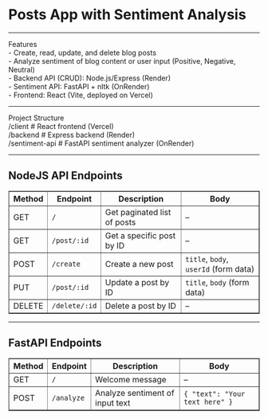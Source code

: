 <h1> Posts App with Sentiment Analysis </h1>
<hr>
Features <br>
- Create, read, update, and delete blog posts <br>
- Analyze sentiment of blog content or user input (Positive, Negative, Neutral) <br>
- Backend API (CRUD): Node.js/Express (Render) <br>
- Sentiment API: FastAPI + nltk (OnRender) <br>
- Frontend: React (Vite, deployed on Vercel) <br>
<hr>
Project Structure<br>
/client           # React frontend (Vercel) <br>
/backend          # Express backend (Render) <br>
/sentiment-api    # FastAPI sentiment analyzer (OnRender) <br>
<hr>
<h2>NodeJS API Endpoints</h2>
<table border="1" cellpadding="8" cellspacing="0">
  <thead>
    <tr>
      <th>Method</th>
      <th>Endpoint</th>
      <th>Description</th>
      <th>Body</th>
    </tr>
  </thead>
  <tbody>
    <tr>
      <td>GET</td>
      <td><code>/</code></td>
      <td>Get paginated list of posts</td>
      <td>–</td>
    </tr>
    <tr>
      <td>GET</td>
      <td><code>/post/:id</code></td>
      <td>Get a specific post by ID</td>
      <td>–</td>
    </tr>
    <tr>
      <td>POST</td>
      <td><code>/create</code></td>
      <td>Create a new post</td>
      <td><code>title</code>, <code>body</code>, <code>userId</code> (form data)</td>
    </tr>
    <tr>
      <td>PUT</td>
      <td><code>/post/:id</code></td>
      <td>Update a post by ID</td>
      <td><code>title</code>, <code>body</code> (form data)</td>
    </tr>
    <tr>
      <td>DELETE</td>
      <td><code>/delete/:id</code></td>
      <td>Delete a post by ID</td>
      <td>–</td>
    </tr>
  </tbody>
</table>

<hr />
<h2>FastAPI Endpoints</h2>
<table border="1" cellpadding="8" cellspacing="0">
  <thead>
    <tr>
      <th>Method</th>
      <th>Endpoint</th>
      <th>Description</th>
      <th>Body</th>
    </tr>
  </thead>
  <tbody>
    <tr>
      <td>GET</td>
      <td><code>/</code></td>
      <td>Welcome message</td>
      <td>–</td>
    </tr>
    <tr>
      <td>POST</td>
      <td><code>/analyze</code></td>
      <td>Analyze sentiment of input text</td>
      <td><code>{ "text": "Your text here" }</code></td>
    </tr>
  </tbody>
</table>



